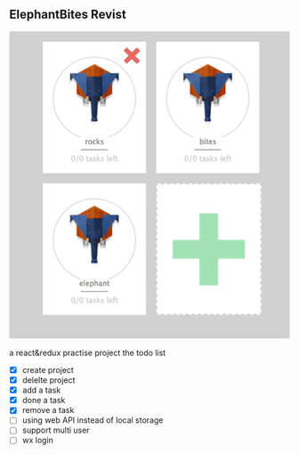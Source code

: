 ElephantBites Revist
----

![screenshot](https://github.com/stormslowly/revisitElephantBite/blob/master/public/images/elephant.png)

a react&redux practise project
the todo list

- [x] create project
- [x] delelte project
- [x] add a task
- [x] done a task
- [x] remove a task
- [ ]  using web API instead of local storage
- [ ]  support multi user
- [ ]  wx login
